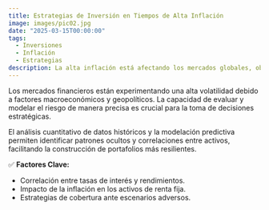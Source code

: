 ```yaml
---
title: Estrategias de Inversión en Tiempos de Alta Inflación  
image: images/pic02.jpg  
date: "2025-03-15T00:00:00"  
tags:  
  - Inversiones  
  - Inflación  
  - Estrategias  
description: La alta inflación está afectando los mercados globales, obligando a los inversionistas a redefinir sus estrategias para preservar capital y generar rendimientos sostenibles.  
---
```


Los mercados financieros están experimentando una alta volatilidad debido a factores macroeconómicos y geopolíticos. La capacidad de evaluar y modelar el riesgo de manera precisa es crucial para la toma de decisiones estratégicas.

<!-- more -->

El análisis cuantitativo de datos históricos y la modelación predictiva permiten identificar patrones ocultos y correlaciones entre activos, facilitando la construcción de portafolios más resilientes. 

✅ **Factores Clave:**  
- Correlación entre tasas de interés y rendimientos.  
- Impacto de la inflación en los activos de renta fija.  
- Estrategias de cobertura ante escenarios adversos.  

